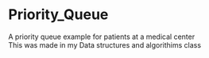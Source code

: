 # Priority_Queue
A priority queue example for patients at a medical center  
This was made in my Data structures and algorithims class
